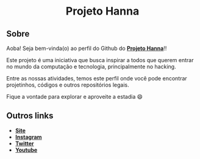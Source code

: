 <h1 align="center">
  <p>Projeto Hanna</p>
</h1>

## Sobre

Aoba! Seja bem-vinda(o) ao perfil do Github do [**Projeto Hanna**](https://linktr.ee/projeto_hanna)!!

Este projeto é uma iniciativa que busca inspirar a todos que querem entrar no mundo da computação e tecnologia, principalmente no hacking.

Entre as nossas atividades, temos este perfil onde você pode encontrar projetinhos, códigos e outros repositórios legais. 

Fique a vontade para explorar e aproveite a estadia 😄
 
 ## Outros links
 - [**Site**](https://projetohanna.com)
 - [**Instagram**](https://instagram.com/Projeto_Hanna)
 - [**Twitter**](https://twitter.com/Projeto_Hanna)
 - [**Youtube**](https://www.youtube.com/@Projeto_Hanna)
